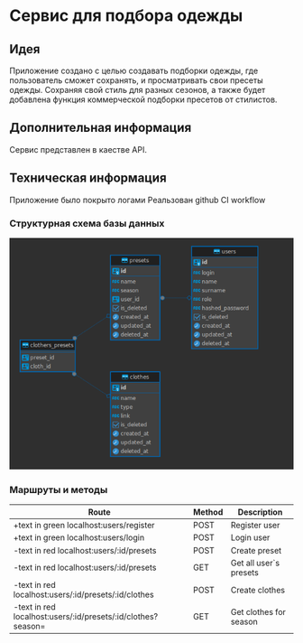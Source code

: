 # Сервис для подбора одежды

## Идея

Приложение создано с целью создавать подборки одежды, где пользователь сможет сохранять, и просматривать свои пресеты одежды. Сохраняя свой стиль для разных сезонов, а также будет добавлена функция коммерческой подборки пресетов от стилистов.

## Дополнительная информация

Сервис представлен в каестве API.

## Техническая информация

Приложение было покрыто логами
Реальзован github CI workflow

### Структурная схема базы данных

![Alt text](./screenshots/img.png)

### Маршруты и методы

| Route | Method | Description |
| ----- | ------ | ----------- |
| +text in green localhost:users/register | POST | Register user |
| +text in green localhost:users/login | POST | Login user |
| -text in red localhost:users/:id/presets | POST | Create preset |
| -text in red localhost:users/:id/presets | GET | Get all user`s presets |
| -text in red localhost:users/:id/presets/:id/clothes | POST | Create clothes |
| -text in red localhost:users/:id/presets/:id/clothes?season= | GET | Get clothes for season |
